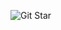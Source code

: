 
![Git Star](https://github-readme-stats.vercel.app/api?username=jinhyeonseo01&count_private=true&show_icons=true&theme=gruvbox_light)  